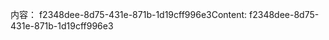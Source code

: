 <span data-ttu-id="65380-101">内容： f2348dee-8d75-431e-871b-1d19cff996e3</span><span class="sxs-lookup"><span data-stu-id="65380-101">Content: f2348dee-8d75-431e-871b-1d19cff996e3</span></span>